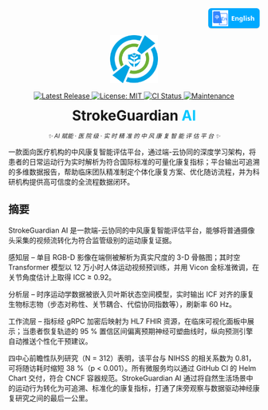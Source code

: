 <!-- 
════════════════════════════════════════════════════════════
  StrokeGuardian AI · README Hero (single-logo | fully-polished)
═════════════════════════════════════════════════════════════════
-->

<!-- ——— Language Switch (top-right) ——— -->
<!-- ========= Language Switch ========= -->
<p align="right" style="margin-top:0;">
  <a href="README.zh-CN.md"
     title="Switch to Simplified Chinese"
     style="
       display:inline-flex;
       align-items:center;
       gap:6px;
       padding:4px 10px 4px 8px;
       font:600 13px/1 'Segoe UI',Roboto,'Helvetica Neue',Arial,sans-serif;
       color:#fff;
       background:#00a9ff;
       border-radius:6px;
       text-decoration:none;
       box-shadow:0 1px 2px rgba(0,0,0,.15);
     ">
    <img src="docs/assets/lang-en.png" alt="🌐" width="32" height="32">
    English
  </a>
</p>

<!-- ——— Logo ——— -->
<p align="center">
  <img src="docs/logo.png" width="96" height="96" alt="StrokeGuardian AI Logo"/>
</p>

<!-- ——— Badge Row ——— -->
<p align="center">

  <!-- Release -->
  <a href="https://github.com/YourOrg/StrokeGuardianAI/releases" title="Latest stable release">
    <img
      alt="Latest Release"
      src="https://img.shields.io/github/v/release/YourOrg/StrokeGuardianAI?label=Release&labelColor=0084ff&color=00c7ff&style=flat-square">
  </a>

  <!-- License -->
  <a href="https://github.com/YourOrg/StrokeGuardianAI/blob/main/LICENSE" title="MIT License">
    <img
      alt="License: MIT"
      src="https://img.shields.io/github/license/YourOrg/StrokeGuardianAI?label=License&labelColor=0084ff&color=00c7ff&style=flat-square">
  </a>

  <!-- CI -->
  <a href="https://github.com/YourOrg/StrokeGuardianAI/actions/workflows/ci.yml" title="Continuous Integration status">
    <img
      alt="CI Status"
      src="https://img.shields.io/github/actions/workflow/status/YourOrg/StrokeGuardianAI/ci.yml?branch=main&label=CI&labelColor=0084ff&color=00c7ff&style=flat-square">
  </a>

  <!-- Maintenance -->
  <a href="https://github.com/YourOrg/StrokeGuardianAI/graphs/commit-activity" title="Commit activity (past 12 months)">
    <img
      alt="Maintenance"
      src="https://img.shields.io/badge/maintenance-yes-00c7ff?labelColor=0084ff&style=flat-square">
  </a>

</p>

<!-- ——— Title & Tagline ——— -->
<h1 align="center" style="margin:0.4em 0 0.2em 0;">
  StrokeGuardian&nbsp;<span style="color:#00c7ff;">AI</span>
</h1>

<p align="center">
  <i><small>✨ AI 赋能 · 医 院 级 · 实 时 精 准 的 中 风 康 复 智 能 评 估 平 台 ✨</small></i>
</p>

<!-- ——— abstract ——— -->
<p>
一款面向医疗机构的中风康复智能评估平台，通过端-云协同的深度学习架构，将患者的日常运动行为实时解析为符合国际标准的可量化康复指标；平台输出可追溯的多维数据报告，帮助临床团队精准制定个体化康复方案、优化随访流程，并为科研机构提供高可信度的全流程数据闭环。
</p>

<h2 id="abstract">摘要</h2>

<p>
StrokeGuardian AI 是一款端-云协同的中风康复智能评估平台，能够将普通摄像头采集的视频流转化为符合监管级别的运动康复证据。

感知层 – 单目 RGB-D 影像在端侧被解析为真实尺度的 3-D 骨骼图；其时空 Transformer 模型以 12 万小时人体运动视频预训练，并用 Vicon 金标准微调，在关节角度估计上取得 ICC ≥ 0.92。

分析层 – 时序运动学数据被嵌入贝叶斯状态空间模型，实时输出 ICF 对齐的康复生物标志物（步态对称性、关节耦合、代偿协同指数等），刷新率 60 Hz。

工作流层 – 指标经 gRPC 加密后映射为 HL7 FHIR 资源，在临床可视化面板中展示；当患者恢复轨迹的 95 % 置信区间偏离预期神经可塑曲线时，纵向预测引擎自动推送个性化干预建议。

四中心前瞻性队列研究（N = 312）表明，该平台与 NIHSS 的相关系数为 0.81，可将随访耗时缩短 38 %（p < 0.001）。所有微服务均以通过 GitHub CI 的 Helm Chart 交付，符合 CNCF 容器规范。StrokeGuardian AI 通过将自然生活场景中的运动行为转化为可追溯、标准化的康复指标，打通了床旁观察与数据驱动神经康复研究之间的最后一公里。
</p>
